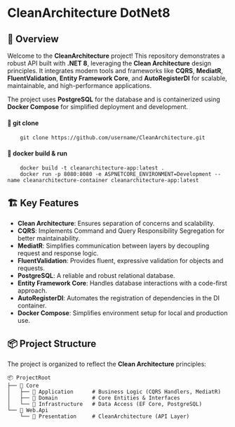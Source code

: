 # CleanArchitecture DotNet8

## 🚀 **Overview**
Welcome to the **CleanArchitecture** project! This repository demonstrates a robust API built with **.NET 8**, leveraging the **Clean Architecture** design principles. It integrates modern tools and frameworks like **CQRS**, **MediatR**, **FluentValidation**, **Entity Framework Core**, and **AutoRegisterDI** for scalable, maintainable, and high-performance applications. 

The project uses **PostgreSQL** for the database and is containerized using **Docker Compose** for simplified deployment and development.

#### 📝 **git clone**
        git clone https://github.com/username/CleanArchitecture.git


#### 📝 **docker build & run**
        docker build -t cleanarchitecture-app:latest .
        docker run -p 8080:8080 -e ASPNETCORE_ENVIRONMENT=Development --name cleanarchitecture-container cleanarchitecture-app:latest

## 🏗️ **Key Features**
- **Clean Architecture**: Ensures separation of concerns and scalability.
- **CQRS**: Implements Command and Query Responsibility Segregation for better maintainability.
- **MediatR**: Simplifies communication between layers by decoupling request and response logic.
- **FluentValidation**: Provides fluent, expressive validation for objects and requests.
- **PostgreSQL**: A reliable and robust relational database.
- **Entity Framework Core**: Handles database interactions with a code-first approach.
- **AutoRegisterDI**: Automates the registration of dependencies in the DI container.
- **Docker Compose**: Simplifies environment setup for local and production use.


## 📦 **Project Structure**
The project is organized to reflect the **Clean Architecture** principles:

```plaintext
📦 ProjectRoot
├── 📁 Core
│   ├── 📁 Application      # Business Logic (CQRS Handlers, MediatR)
│   ├── 📁 Domain           # Core Entities & Interfaces
│   └── 📁 Infrastructure   # Data Access (EF Core, PostgreSQL)
└── 📁 Web.Api
    └── 📁 Presentation     # CleanArchitecture (API Layer)
